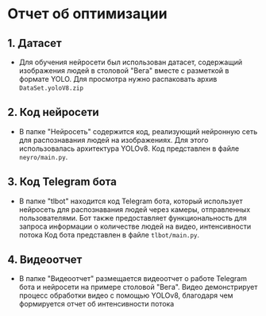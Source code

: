 # Отчет об оптимизации 

## 1. Датасет
- Для обучения нейросети был использован датасет, содержащий изображения людей в столовой "Вега" вместе с разметкой в формате YOLO. Для просмотра нужно распаковать архив `DataSet.yoloV8.zip`

## 2. Код нейросети
- В папке "Нейросеть" содержится код, реализующий нейронную сеть для распознавания людей на изображениях. Для этого использовалась архитектура YOLOv8. Код представлен в файле `neyro/main.py`.

## 3. Код Telegram бота
- В папке "tlbot" находится код Telegram бота, который использует нейросеть для распознавания людей через камеры, отправленных пользователями. Бот также предоставляет функциональность для запроса информации о количестве людей на видео, интенсивности потока Код бота представлен в файле `tlbot/main.py`.

## 4. Видеоотчет
- В папке "Видеоотчет" размещается видеоотчет о работе Telegram бота и нейросети на примере столовой "Вега". Видео демонстрирует процесс обработки видео с помощью YOLOv8, благодаря чем формируется отчет об интенсивности потока


